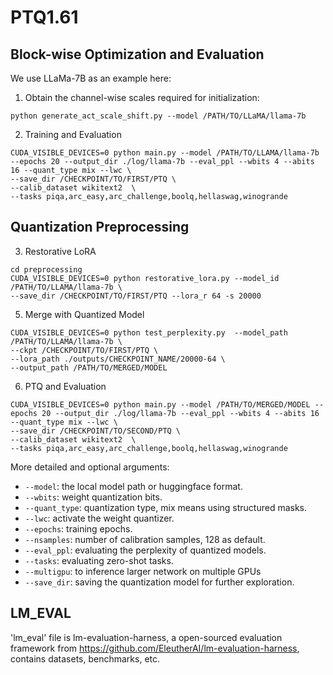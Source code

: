# PTQ1.61

## Block-wise Optimization and Evaluation
We use LLaMa-7B as an example here:
1. Obtain the channel-wise scales required for initialization:
```
python generate_act_scale_shift.py --model /PATH/TO/LLaMA/llama-7b
```

2. Training and Evaluation
```
CUDA_VISIBLE_DEVICES=0 python main.py --model /PATH/TO/LLAMA/llama-7b --epochs 20 --output_dir ./log/llama-7b --eval_ppl --wbits 4 --abits 16 --quant_type mix --lwc \
--save_dir /CHECKPOINT/TO/FIRST/PTQ \
--calib_dataset wikitext2  \
--tasks piqa,arc_easy,arc_challenge,boolq,hellaswag,winogrande
```

## Quantization Preprocessing
3. Restorative LoRA
```
cd preprocessing
CUDA_VISIBLE_DEVICES=0 python restorative_lora.py --model_id /PATH/TO/LLAMA/llama-7b \
--save_dir /CHECKPOINT/TO/FIRST/PTQ --lora_r 64 -s 20000
```
5. Merge with Quantized Model
```
CUDA_VISIBLE_DEVICES=0 python test_perplexity.py  --model_path /PATH/TO/LLAMA/llama-7b \
--ckpt /CHECKPOINT/TO/FIRST/PTQ \
--lora_path ./outputs/CHECKPOINT_NAME/20000-64 \
--output_path /PATH/TO/MERGED/MODEL
```
6. PTQ and Evaluation
```
CUDA_VISIBLE_DEVICES=0 python main.py --model /PATH/TO/MERGED/MODEL --epochs 20 --output_dir ./log/llama-7b --eval_ppl --wbits 4 --abits 16 --quant_type mix --lwc \
--save_dir /CHECKPOINT/TO/SECOND/PTQ \
--calib_dataset wikitext2  \
--tasks piqa,arc_easy,arc_challenge,boolq,hellaswag,winogrande
```

More detailed and optional arguments:
- `--model`: the local model path or huggingface format.
- `--wbits`: weight quantization bits.
- `--quant_type`: quantization type, mix means using structured masks.
- `--lwc`: activate the weight quantizer.
- `--epochs`: training epochs.
- `--nsamples`: number of calibration samples, 128 as default.
- `--eval_ppl`: evaluating the perplexity of quantized models.
- `--tasks`: evaluating zero-shot tasks.
- `--multigpu`: to inference larger network on multiple GPUs
- `--save_dir`: saving the quantization model for further exploration.

## LM_EVAL
'lm_eval' file is lm-evaluation-harness, a open-sourced evaluation framework from https://github.com/EleutherAI/lm-evaluation-harness, contains datasets, benchmarks, etc.